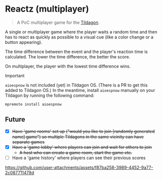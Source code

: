 # Reactz (multiplayer)

> A PoC multiplayer game for the [Tildagon](https://tildagon.badge.emfcamp.org/).

A single or multiplayer game where the player waits a random time and then has to react as quickly as possible to a visual cue (like a color change or a button appearing).

The time difference between the event and the player's reaction time is calculated. The lower the time difference, the better the score.

On multiplayer, the player with the lowest time difference wins.

> [!IMPORTANT]  
> `aioespnow` is not included (yet) in Tildagon OS. (There is a PR to get this added to Tildagon OS.)
> In the meantime, install `aioespnow` manually on your Tildagon by running the following command:
>
> ```bash
> mpremote install aioespnow
> ```

## Future

- [x] ~~Have 'game rooms' set up ("would you like to join [randomly generated name] game") so multiple Tildagons in the same vicinity can have separate games~~
- [x] ~~Have a 'game lobby' where players can join and wait for others to join~~
  - ~~A host who can create a game room, start the game etc.~~
- [ ] Have a 'game history' where players can see their previous scores

https://github.com/user-attachments/assets/f87ba258-3989-4452-9a77-2c087711478d
